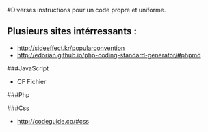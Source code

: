 #Diverses instructions pour un code propre et uniforme.
## Plusieurs sites intérressants : 
  - http://sideeffect.kr/popularconvention
  - http://edorian.github.io/php-coding-standard-generator/#phpmd

###JavaScript
  - CF Fichier

###Php

###Css
  - http://codeguide.co/#css
